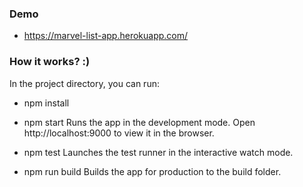 
### Demo ###

* https://marvel-list-app.herokuapp.com/

### How it works? :) ###

In the project directory, you can run:

* npm install

* npm start
Runs the app in the development mode.
Open http://localhost:9000 to view it in the browser.

* npm test
Launches the test runner in the interactive watch mode.

* npm run build
Builds the app for production to the build folder.



